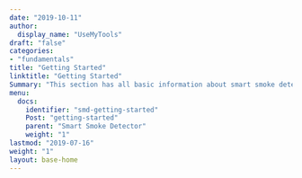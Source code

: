 ```yaml
---
date: "2019-10-11"
author:
  display_name: "UseMyTools"
draft: "false"
categories:
- "fundamentals"
title: "Getting Started"
linktitle: "Getting Started"
Summary: "This section has all basic information about smart smoke detector regarding Product overview, Installation, User Guide, Releases etc.. This will help users to get started with the smart smoke detector seamlessly"
menu:
  docs:
    identifier: "smd-getting-started"
    Post: "getting-started"
    parent: "Smart Smoke Detector"
    weight: "1"
lastmod: "2019-07-16"
weight: "1"
layout: base-home
---
```

